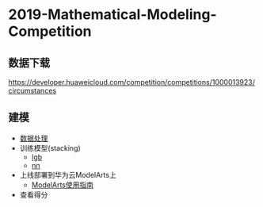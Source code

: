 # 2019-Mathematical-Modeling-Competition

## 数据下载

https://developer.huaweicloud.com/competition/competitions/1000013923/circumstances

## 建模

- [数据处理](./process_train_data.py)
- 训练模型(stacking)
  - [lgb](./lgb01.py)
  - [nn](./dnn.py)
- 上线部署到华为云ModelArts上
  - [ModelArts使用指南](./ModelArts平台使用指导-"华为杯"第十六届中国研究生数学建模竞赛.pdf)
- 查看得分